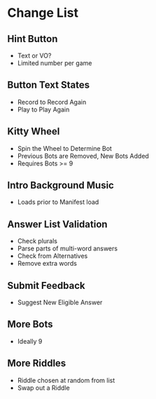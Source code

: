 # Change List

## Hint Button
- Text or VO?
- Limited number per game

## Button Text States
- Record to Record Again
- Play to Play Again

## Kitty Wheel
- Spin the Wheel to Determine Bot
- Previous Bots are Removed, New Bots Added
- Requires Bots >= 9

## Intro Background Music
- Loads prior to Manifest load

## Answer List Validation
- Check plurals
- Parse parts of multi-word answers
- Check from Alternatives
- Remove extra words

## Submit Feedback
- Suggest New Eligible Answer

## More Bots
- Ideally 9

## More Riddles
- Riddle chosen at random from list
- Swap out a Riddle



